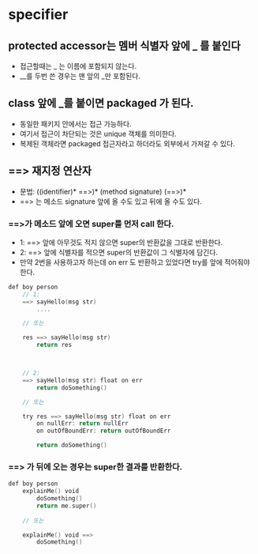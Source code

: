 # specifier

## protected accessor는 멤버 식별자 앞에 _ 를 붙인다

* 접근할때는 _ 는 이름에 포함되지 않는다.
* __를 두번 쓴 경우는 맨 앞의 _만 포함된다.

## class 앞에 _를 붙이면 packaged 가 된다.

* 동일한 패키지 안에서는 접근 가능하다.
* 여기서 접근이 차단되는 것은 unique 객체를 의미한다.
* 복제된 객체라면 packaged 접근자라고 하더라도 외부에서 가져갈 수 있다.

## ==> 재지정 연산자

* 문법:
    ((identifier)* ==>)* (method signature) (==>)*
* ==> 는 메소드 signature 앞에 올 수도 있고 뒤에 올 수도 있다.

### ==>가 메소드 앞에 오면 super를 먼저 call 한다.

* 1: ==> 앞에 아무것도 적지 않으면 super의 반환값을 그대로 반환한다.
* 2: ==> 앞에 식별자를 적으면 super의 반환값이 그 식별자에 담긴다.
* 만약 2번을 사용하고자 하는데 on err 도 반환하고 있었다면 try를 앞에 적어줘야 한다.

```go
def boy person
    // 1:
    ==> sayHello(msg str)
        ....

    // 또는

    res ==> sayHello(msg str)
        return res



    // 2:
    ==> sayHello(msg str) float on err
        return doSomething()

    // 또는

    try res ==> sayHello(msg str) float on err
        on nullErr: return nullErr
        on outOfBoundErr: return outOfBoundErr

        return doSomething()
```


### ==> 가 뒤에 오는 경우는 super한 결과를 반환한다.

```go
def boy person
    explainMe() void
        doSomething()
        return me.super()
  
    // 또는 

    explainMe() void ==>
        doSomething()
 ```
